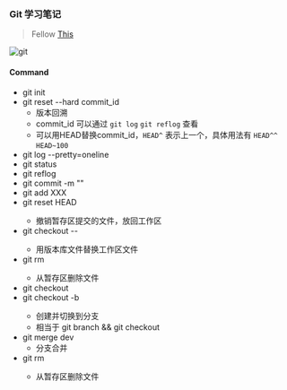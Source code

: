 ### Git 学习笔记
> Fellow [This](https://www.liaoxuefeng.com/wiki/0013739516305929606dd18361248578c67b8067c8c017b000)

![git](https://cdn.liaoxuefeng.com/cdn/files/attachments/0013848605496402772ffdb6ab448deb7eef7baa124171b000/0)

#### Command
* git init
* git reset --hard commit_id
    * 版本回溯
    * commit_id 可以通过 `git log` `git reflog` 查看
    * 可以用HEAD替换commit_id，`HEAD^` 表示上一个，具体用法有 `HEAD^^` `HEAD~100`
* git log --pretty=oneline
* git status
* git reflog
* git commit -m ""
* git add XXX
* git reset HEAD <file>
    * 撤销暂存区提交的文件，放回工作区
* git checkout -- <file>
    * 用版本库文件替换工作区文件
* git rm <file>
    * 从暂存区删除文件
* git checkout <branch>
* git checkout -b <branch>
    * 创建并切换到分支
    * 相当于 git branch <branch> && git checkout <branch>
* git merge dev
    * 分支合并
* git rm <file>
    * 从暂存区删除文件
